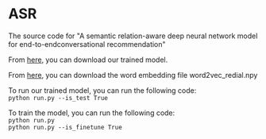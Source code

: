 # ASR
The source code for "A semantic relation-aware deep neural network model for end-to-endconversational recommendation"  

From [here](https://drive.google.com/file/d/1YeQUl3dCt84iFik4SBptzZyNGtZC87_V/view?usp=share_link), you can download our trained model.  

From [here](https://drive.google.com/file/d/1BzwGgbUBilaEZXAu7e1SlvxSwcAfVe2w/view), you can download the word embedding file word2vec_redial.npy  

To run our trained model, you can run the following code:  
`python run.py --is_test True`  

To train the model, you can run the following code:  
`python run.py`  
`python run.py --is_finetune True`  
